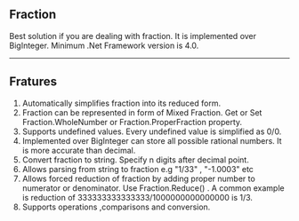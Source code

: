 ## Fraction ##
Best solution if you are dealing with fraction. It is implemented over BigInteger. Minimum .Net Framework version is 4.0. 

----------

## Fratures ##

 1. Automatically simplifies fraction into its reduced form.
 2. Fraction can be represented in form of Mixed Fraction. Get or Set Fraction.WholeNumber or Fraction.ProperFraction property.
 3. Supports undefined values. Every undefined value is simplified as 0/0.
 4. Implemented over BigInteger can store all possible rational numbers. It is more accurate than decimal.
 5. Convert fraction to string. Specify n digits after decimal point.
 6. Allows parsing from string to fraction e.g "1/33" , "-1.0003" etc
 7. Allows forced reduction of fraction by adding proper number to numerator or denominator. Use Fraction.Reduce() . A common example is reduction of 333333333333333/1000000000000000 is 1/3.
 8. Supports operations ,comparisons and conversion.
